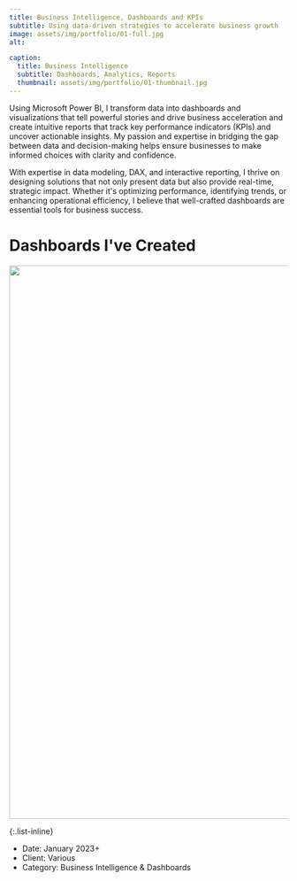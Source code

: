 ```yaml
---
title: Business Intelligence, Dashboards and KPIs
subtitle: Using data-driven strategies to accelerate business growth
image: assets/img/portfolio/01-full.jpg
alt: 

caption:
  title: Business Intelligence
  subtitle: Dashboards, Analytics, Reports
  thumbnail: assets/img/portfolio/01-thumbnail.jpg
---
```

Using Microsoft Power BI, I transform data into dashboards and visualizations that tell powerful stories and drive business acceleration and create intuitive reports that track key performance indicators (KPIs) and uncover actionable insights. My passion and expertise in bridging the gap between data and decision-making helps ensure businesses to make informed choices with clarity and confidence.

With expertise in data modeling, DAX, and interactive reporting, I thrive on designing solutions that not only present data but also provide real-time, strategic impact. Whether it's optimizing performance, identifying trends, or enhancing operational efficiency, I believe that well-crafted dashboards are essential tools for business success.

# Dashboards I've Created


<img src="https://github.com/user-attachments/assets/2a4aab69-f019-493d-81ab-60da487ab7dc" width="1000" />

{:.list-inline}
- Date: January 2023+
- Client: Various
- Category: Business Intelligence & Dashboards

